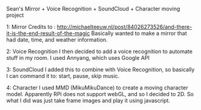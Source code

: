 Sean's Mirror + Voice Recognition + SoundCloud + Character moving project

1: Mirror 
Credits to : http://michaelteeuw.nl/post/84026273526/and-there-it-is-the-end-result-of-the-magic
Basically wanted to make a mirror that had date, time, and weather information.

2: Voice Recognition
I then decided to add a voice recognition to automate stuff in my room.
I used Annyang, which uses Google API

3:  SoundCloud
I added this to combine with Voice Recognition, so basically I can command it to: start, pause, skip music.

4: Character
I used MMD (MikuMikuDance) to create a moving character model.  Apparently RPi does not support webGL, and so I decided to 2D.  So what I did was just take frame images and play it using javascript.  